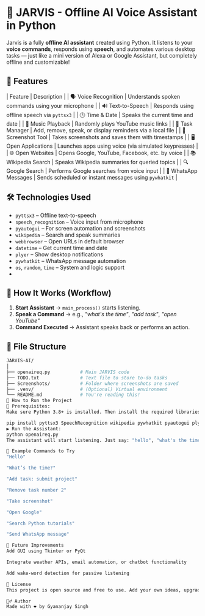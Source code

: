 
# 🤖 JARVIS - Offline AI Voice Assistant in Python

Jarvis is a fully **offline AI assistant** created using Python. It listens to your **voice commands**, responds using **speech**, and automates various desktop tasks — just like a mini version of Alexa or Google Assistant, but completely offline and customizable!

## 📌 Features

| Feature | Description |
| 🗣️ Voice Recognition | Understands spoken commands using your microphone |
| 🔊 Text-to-Speech | Responds using offline speech via `pyttsx3` |
| 🕒 Time & Date | Speaks the current time and date |
| 🎵 Music Playback | Randomly plays YouTube music links |
| 📝 Task Manager | Add, remove, speak, or display reminders via a local file |
| 📸 Screenshot Tool | Takes screenshots and saves them with timestamps |
| 🖥️ Open Applications | Launches apps using voice (via simulated keypresses) |
| 🌐 Open Websites | Opens Google, YouTube, Facebook, etc. by voice |
| 📚 Wikipedia Search | Speaks Wikipedia summaries for queried topics |
| 🔍 Google Search | Performs Google searches from voice input |
| 💬 WhatsApp Messages | Sends scheduled or instant messages using `pywhatkit` |

## 🛠️ Technologies Used

- `pyttsx3` – Offline text-to-speech
- `speech_recognition` – Voice input from microphone
- `pyautogui` – For screen automation and screenshots
- `wikipedia` – Search and speak summaries
- `webbrowser` – Open URLs in default browser
- `datetime` – Get current time and date
- `plyer` – Show desktop notifications
- `pywhatkit` – WhatsApp message automation
- `os`, `random`, `time` – System and logic support
- 
## 🧠 How It Works (Workflow)

1. **Start Assistant** → `main_process()` starts listening.
2. **Speak a Command** → e.g., *"what's the time"*, *"add task"*, *"open YouTube"*
3. **Command Executed** → Assistant speaks back or performs an action.

## 📁 File Structure

```bash
JARVIS-AI/
│
├── openaireq.py           # Main JARVIS code
├── TODO.txt               # Text file to store to-do tasks
├── Screenshots/           # Folder where screenshots are saved
├── .venv/                 # (Optional) Virtual environment
└── README.md              # You're reading this!
🏁 How to Run the Project
🐍 Prerequisites:
Make sure Python 3.8+ is installed. Then install the required libraries:

pip install pyttsx3 SpeechRecognition wikipedia pywhatkit pyautogui plyer
▶️ Run the Assistant:
python openaireq.py
The assistant will start listening. Just say: "hello", "what's the time", "take screenshot", etc.

🧪 Example Commands to Try
"Hello"

"What’s the time?"

"Add task: submit project"

"Remove task number 2"

"Take screenshot"

"Open Google"

"Search Python tutorials"

"Send WhatsApp message"

🚀 Future Improvements
Add GUI using Tkinter or PyQt

Integrate weather APIs, email automation, or chatbot functionality

Add wake-word detection for passive listening

📄 License
This project is open source and free to use. Add your own ideas, upgrade it, or build something new on top of it!

🙋‍♂️ Author
Made with ❤️ by Gyananjay Singh

